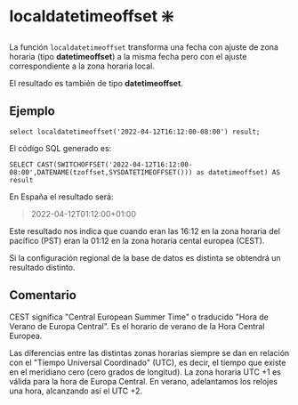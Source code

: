 ﻿---
SidebarGroup: "index-date-functions"
Autogenerated: true
---

# localdatetimeoffset ❇️

La función `localdatetimeoffset` transforma una fecha con ajuste de zona horaria (tipo **datetimeoffset**) a la misma fecha pero con el ajuste correspondiente a la zona horaria local.

El resultado es también de tipo **datetimeoffset**.

## Ejemplo

```
select localdatetimeoffset('2022-04-12T16:12:00-08:00') result;
```

El código SQL generado es:


```
SELECT CAST(SWITCHOFFSET('2022-04-12T16:12:00-08:00',DATENAME(tzoffset,SYSDATETIMEOFFSET())) as datetimeoffset) AS result
```

En España el resultado será:

> 2022-04-12T01:12:00+01:00

Este resultado nos indica que cuando eran las 16:12 en la zona horaria del pacífico (PST) eran la 01:12 en la zona horaria cental europea (CEST).

Si la configuración regional de la base de datos es distinta se obtendrá un resultado distinto.


## Comentario

CEST significa "Central European Summer Time" o traducido "Hora de Verano de Europa Central". Es el horario de verano de la Hora Central Europea.

Las diferencias entre las distintas zonas horarias siempre se dan en relación con el "Tiempo Universal Coordinado" (UTC), es decir, el tiempo que existe en el meridiano cero (cero grados de longitud). La zona horaria UTC +1 es válida para la hora de Europa Central. En verano, adelantamos los relojes una hora, alcanzando así el UTC +2.


